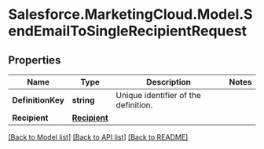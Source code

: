 # Salesforce.MarketingCloud.Model.SendEmailToSingleRecipientRequest
## Properties

Name | Type | Description | Notes
------------ | ------------- | ------------- | -------------
**DefinitionKey** | **string** | Unique identifier of the definition. | 
**Recipient** | [**Recipient**](Recipient.md) |  | 

[[Back to Model list]](../README.md#documentation-for-models) [[Back to API list]](../README.md#documentation-for-api-endpoints) [[Back to README]](../README.md)

